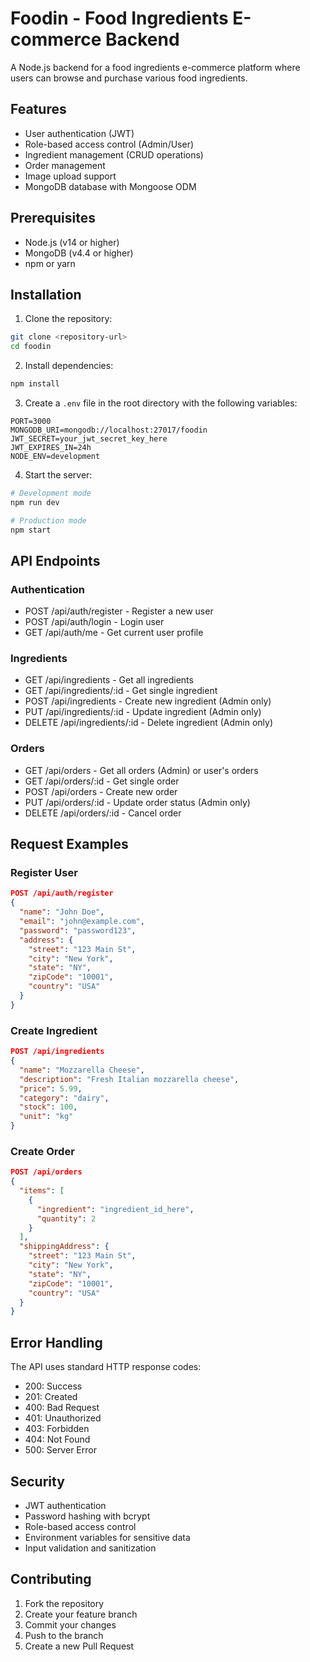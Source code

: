 # Foodin - Food Ingredients E-commerce Backend

A Node.js backend for a food ingredients e-commerce platform where users can browse and purchase various food ingredients.

## Features

- User authentication (JWT)
- Role-based access control (Admin/User)
- Ingredient management (CRUD operations)
- Order management
- Image upload support
- MongoDB database with Mongoose ODM

## Prerequisites

- Node.js (v14 or higher)
- MongoDB (v4.4 or higher)
- npm or yarn

## Installation

1. Clone the repository:
```bash
git clone <repository-url>
cd foodin
```

2. Install dependencies:
```bash
npm install
```

3. Create a `.env` file in the root directory with the following variables:
```
PORT=3000
MONGODB_URI=mongodb://localhost:27017/foodin
JWT_SECRET=your_jwt_secret_key_here
JWT_EXPIRES_IN=24h
NODE_ENV=development
```

4. Start the server:
```bash
# Development mode
npm run dev

# Production mode
npm start
```

## API Endpoints

### Authentication
- POST /api/auth/register - Register a new user
- POST /api/auth/login - Login user
- GET /api/auth/me - Get current user profile

### Ingredients
- GET /api/ingredients - Get all ingredients
- GET /api/ingredients/:id - Get single ingredient
- POST /api/ingredients - Create new ingredient (Admin only)
- PUT /api/ingredients/:id - Update ingredient (Admin only)
- DELETE /api/ingredients/:id - Delete ingredient (Admin only)

### Orders
- GET /api/orders - Get all orders (Admin) or user's orders
- GET /api/orders/:id - Get single order
- POST /api/orders - Create new order
- PUT /api/orders/:id - Update order status (Admin only)
- DELETE /api/orders/:id - Cancel order

## Request Examples

### Register User
```json
POST /api/auth/register
{
  "name": "John Doe",
  "email": "john@example.com",
  "password": "password123",
  "address": {
    "street": "123 Main St",
    "city": "New York",
    "state": "NY",
    "zipCode": "10001",
    "country": "USA"
  }
}
```

### Create Ingredient
```json
POST /api/ingredients
{
  "name": "Mozzarella Cheese",
  "description": "Fresh Italian mozzarella cheese",
  "price": 5.99,
  "category": "dairy",
  "stock": 100,
  "unit": "kg"
}
```

### Create Order
```json
POST /api/orders
{
  "items": [
    {
      "ingredient": "ingredient_id_here",
      "quantity": 2
    }
  ],
  "shippingAddress": {
    "street": "123 Main St",
    "city": "New York",
    "state": "NY",
    "zipCode": "10001",
    "country": "USA"
  }
}
```

## Error Handling

The API uses standard HTTP response codes:
- 200: Success
- 201: Created
- 400: Bad Request
- 401: Unauthorized
- 403: Forbidden
- 404: Not Found
- 500: Server Error

## Security

- JWT authentication
- Password hashing with bcrypt
- Role-based access control
- Environment variables for sensitive data
- Input validation and sanitization

## Contributing

1. Fork the repository
2. Create your feature branch
3. Commit your changes
4. Push to the branch
5. Create a new Pull Request 